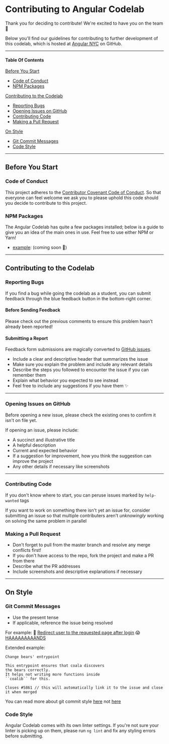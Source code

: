 # Contributing to Angular Codelab

Thank you for deciding to contribute! We're excited to have you on the team 🙌

Below you'll find our guidelines for contributing to further development of this codelab, which is hosted at [Angular NYC](https://github.com/angularNYC/angular-presentation) on GitHub.


------


#### Table Of Contents

[Before You Start](#before-you-start)
  * [Code of Conduct](#code-of-conduct)
  * [NPM Packages](#npm-packages)

[Contributing to the Codelab](#contributing-to-the-codelab)
  * [Reporting Bugs](#reporting-bugs)
  * [Opening Issues on GitHub](#opening-issues-on-github)
  * [Contributing Code](#contributing-code)
  * [Making a Pull Request](#making-a-pull-request)

[On Style](#on-style)
  * [Git Commit Messages](#git-commit-messages)
  * [Code Style](#code-style)


-----


## Before You Start


### Code of Conduct

This project adheres to the [Contributor Covenant Code of Conduct](http://contributor-covenant.org/version/1/4/).
So that everyone can feel welcome we ask you to please uphold this code should you decide to contribute to this project.


### NPM Packages

The Angular Codelab has quite a few packages installed; below is a guide to give you an idea of the main ones in use. Feel free to use either NPM or Yarn!

* [example](uri): (coming soon 😬)


------


## Contributing to the Codelab


### Reporting Bugs

If you find a bug while going the codelab as a student, you can submit feedback through the blue feedback button in the bottom-right corner.


#### Before Sending Feedback

Please check out the previous comments to ensure this problem hasn't already been reported!


#### Submitting a Report

Feedback form submissions are magically converted to [GitHub issues](https://guides.github.com/features/issues/).

* Include a clear and descriptive header that summarizes the issue
* Make sure you explain the problem and include any relevant details
* Describe the steps you followed to encounter the issue if you can remember them
* Explain what behavior you expected to see instead
* Feel free to include any suggestions if you have them ✨


-----


### Opening Issues on GitHub

Before opening a new issue, please check the existing ones to confirm it isn't on file yet.

If opening an issue, please include:
* A succinct and illustrative title
* A helpful description
* Current and expected behavior
* If a suggestion for improvement, how you think the suggestion can improve the project
* Any other details if necessary like screenshots


----


### Contributing Code

If you don't know where to start, you can peruse issues marked by `help-wanted` tags

If you want to work on something there isn't yet an issue for, consider submitting an issue so that multiple contributers aren't _unknowingly_ working on solving the same problem in parallel


### Making a Pull Request

* Don't forget to pull from the master branch and resolve any merge conflicts first!
* If you don't have access to the repo, fork the project and make a PR from there
* Describe what the PR addresses
* Include screenshots and descriptive explanations if necessary


------


## On Style


### Git Commit Messages

* Use the present tense
* If applicable, reference the issue being resolved

For example:
💯 [Redirect user to the requested page after login](https://robots.thoughtbot.com/5-useful-tips-for-a-better-commit-message)
😱 [HAAAAAAAAANDS](https://xkcd.com/1296)

Extended example:
```
Change bears' entrypoint

This entrypoint ensures that coala discovers
the bears correctly.
It helps not writing more functions inside
``coalib`` for this.

Closes #5861 // this will automatically link it to the issue and close it when merged
```

You can read more about git commit style [here](http://api.coala.io/en/latest/Developers/Writing_Good_Commits.html)
not [here](https://xkcd.com/1296/)


### Code Style

Angular Codelab comes with its own linter settings. If you're not sure your linter is picking up on them, please run `ng lint` and fix any styling errors before submitting.
